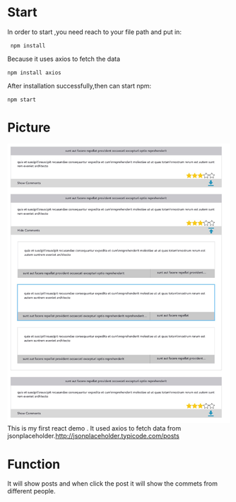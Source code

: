 
# Start
In order to start ,you need reach to your file path and put in:
```
 npm install
```
Because it uses axios to fetch the data 
```
npm install axios
```
After installation successfully,then can start npm:
```
npm start
```
# Picture
![](https://github.com/Jaorji/reactjsfirstdemo/blob/master/0C2B02A8-4397-42FB-A293-7D05CB70B0AA.png)  
This is my first react demo . It used axios to fetch data from jsonplaceholder.http://jsonplaceholder.typicode.com/posts
# Function
It will show posts and when click the post it will show the commets from different people.
